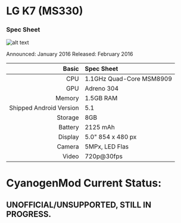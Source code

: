 # LG K7 (MS330)
### Spec Sheet

![alt text](http://i.imgur.com/AqLc4NQ.jpg "LG K7")

Announced: January 2016
Released: February 2016

Basic   | Spec Sheet
-------:|:-------------------------
CPU     | 1.1GHz Quad-Core MSM8909
GPU     | Adreno 304
Memory  | 1.5GB RAM
Shipped Android Version | 5.1
Storage | 8GB
Battery | 2125  mAh
Display | 5.0" 854 x 480 px
Camera  | 5MPx, LED Flas
Video   | 720p@30fps

# CyanogenMod Current Status:

## UNOFFICIAL/UNSUPPORTED, STILL IN PROGRESS.
